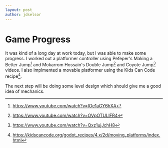 ```yaml
---
layout: post
author: jdselsor
---
```


# Game Progress
It was kind of a long day at work today, but I was able to make some progress. I worked out a platformer controller using Pefeper's Making a Better Jump[^1] and Mokarrom Hossain's Double Jump[^2] and Coyote Jump[^3] videos. I also implmented a movable platformer using the Kids Can Code recipe[^4].

The next step will be doing some level design which should give me a good idea of mechanics.

[^1]: https://www.youtube.com/watch?v=IOe1aGY6hXA
[^2]: https://www.youtube.com/watch?v=OVpOTULlFR4
[^3]: https://www.youtube.com/watch?v=Qxz1ujJchH8
[^4]: https://kidscancode.org/godot_recipes/4.x/2d/moving_platforms/index.html
